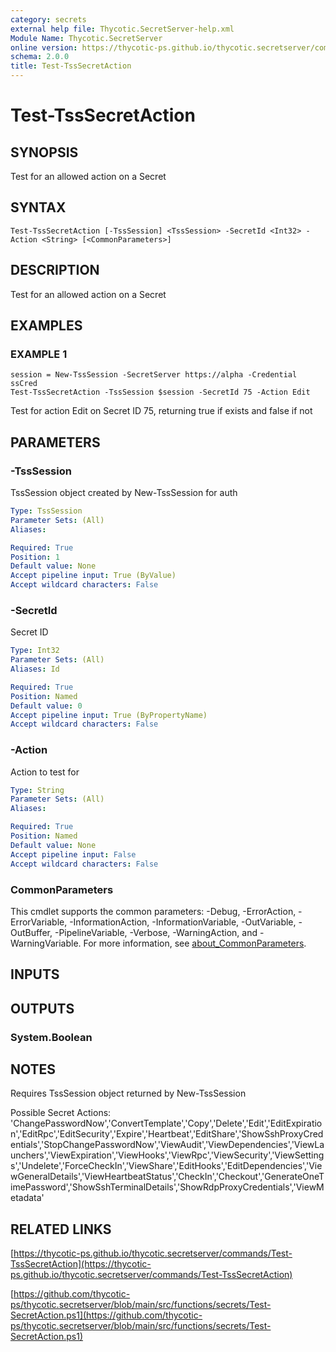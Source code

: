 ```yaml
---
category: secrets
external help file: Thycotic.SecretServer-help.xml
Module Name: Thycotic.SecretServer
online version: https://thycotic-ps.github.io/thycotic.secretserver/commands/Test-TssSecretAction
schema: 2.0.0
title: Test-TssSecretAction
---
```


# Test-TssSecretAction

## SYNOPSIS
Test for an allowed action on a Secret

## SYNTAX

```
Test-TssSecretAction [-TssSession] <TssSession> -SecretId <Int32> -Action <String> [<CommonParameters>]
```

## DESCRIPTION
Test for an allowed action on a Secret

## EXAMPLES

### EXAMPLE 1
```
session = New-TssSession -SecretServer https://alpha -Credential ssCred
Test-TssSecretAction -TssSession $session -SecretId 75 -Action Edit
```

Test for action Edit on Secret ID 75, returning true if exists and false if not

## PARAMETERS

### -TssSession
TssSession object created by New-TssSession for auth

```yaml
Type: TssSession
Parameter Sets: (All)
Aliases:

Required: True
Position: 1
Default value: None
Accept pipeline input: True (ByValue)
Accept wildcard characters: False
```

### -SecretId
Secret ID

```yaml
Type: Int32
Parameter Sets: (All)
Aliases: Id

Required: True
Position: Named
Default value: 0
Accept pipeline input: True (ByPropertyName)
Accept wildcard characters: False
```

### -Action
Action to test for

```yaml
Type: String
Parameter Sets: (All)
Aliases:

Required: True
Position: Named
Default value: None
Accept pipeline input: False
Accept wildcard characters: False
```

### CommonParameters
This cmdlet supports the common parameters: -Debug, -ErrorAction, -ErrorVariable, -InformationAction, -InformationVariable, -OutVariable, -OutBuffer, -PipelineVariable, -Verbose, -WarningAction, and -WarningVariable. For more information, see [about_CommonParameters](http://go.microsoft.com/fwlink/?LinkID=113216).

## INPUTS

## OUTPUTS

### System.Boolean
## NOTES
Requires TssSession object returned by New-TssSession

Possible Secret Actions:
'ChangePasswordNow','ConvertTemplate','Copy','Delete','Edit','EditExpiration','EditRpc','EditSecurity','Expire','Heartbeat','EditShare','ShowSshProxyCredentials','StopChangePasswordNow','ViewAudit','ViewDependencies','ViewLaunchers','ViewExpiration','ViewHooks','ViewRpc','ViewSecurity','ViewSettings','Undelete','ForceCheckIn','ViewShare','EditHooks','EditDependencies','ViewGeneralDetails','ViewHeartbeatStatus','CheckIn','Checkout','GenerateOneTimePassword','ShowSshTerminalDetails','ShowRdpProxyCredentials','ViewMetadata'

## RELATED LINKS

[https://thycotic-ps.github.io/thycotic.secretserver/commands/Test-TssSecretAction](https://thycotic-ps.github.io/thycotic.secretserver/commands/Test-TssSecretAction)

[https://github.com/thycotic-ps/thycotic.secretserver/blob/main/src/functions/secrets/Test-SecretAction.ps1](https://github.com/thycotic-ps/thycotic.secretserver/blob/main/src/functions/secrets/Test-SecretAction.ps1)

